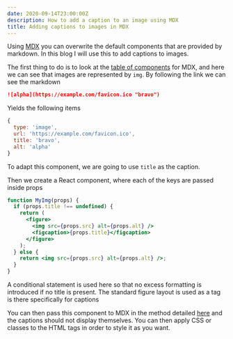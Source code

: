 ```yaml
---
date: 2020-09-14T23:00:00Z
description: How to add a caption to an image using MDX
title: Adding captions to images in MDX
---
```


Using [MDX](https://mdxjs.com/) you can overwrite the default components that are provided by markdown. In this blog I will use this to add captions to images.

The first thing to do is to look at the [table of components](https://mdxjs.com/table-of-components) for MDX, and here we can see that images are represented by `img`. By following the link we can see the markdown

```md
![alpha](https://example.com/favicon.ico "bravo")
```

Yields the following items

```js
{
  type: 'image',
  url: 'https://example.com/favicon.ico',
  title: 'bravo',
  alt: 'alpha'
}
```

To adapt this component, we are going to use `title` as the caption.

Then we create a React component, where each of the keys are passed inside props

```jsx
function MyImg(props) {
  if (props.title !== undefined) {
    return (
      <figure>
        <img src={props.src} alt={props.alt} />
        <figcaption>{props.title}</figcaption>
      </figure>
    );
  } else {
    return <img src={props.src} alt={props.alt} />;
  }
}
```

A conditional statement is used here so that no excess formatting is introduced if no title is present. The standard figure layout is used as a tag is there specifically for captions

You can then pass this component to MDX in the method detailed [here](https://mdxjs.com/getting-started/#working-with-components) and the captions should not display themselves. You can then apply CSS or classes to the HTML tags in order to style it as you want.
